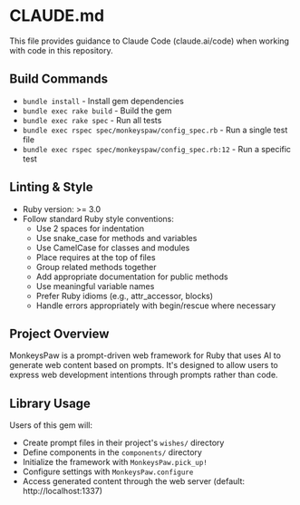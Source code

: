# CLAUDE.md

This file provides guidance to Claude Code (claude.ai/code) when working with code in this repository.

## Build Commands
- `bundle install` - Install gem dependencies
- `bundle exec rake build` - Build the gem
- `bundle exec rake spec` - Run all tests
- `bundle exec rspec spec/monkeyspaw/config_spec.rb` - Run a single test file
- `bundle exec rspec spec/monkeyspaw/config_spec.rb:12` - Run a specific test

## Linting & Style
- Ruby version: >= 3.0
- Follow standard Ruby style conventions:
  - Use 2 spaces for indentation
  - Use snake_case for methods and variables
  - Use CamelCase for classes and modules
  - Place requires at the top of files
  - Group related methods together
  - Add appropriate documentation for public methods
  - Use meaningful variable names
  - Prefer Ruby idioms (e.g., attr_accessor, blocks)
  - Handle errors appropriately with begin/rescue where necessary

## Project Overview
MonkeysPaw is a prompt-driven web framework for Ruby that uses AI to generate web content based on prompts. It's designed to allow users to express web development intentions through prompts rather than code.

## Library Usage
Users of this gem will:
- Create prompt files in their project's `wishes/` directory
- Define components in the `components/` directory
- Initialize the framework with `MonkeysPaw.pick_up!`
- Configure settings with `MonkeysPaw.configure`
- Access generated content through the web server (default: http://localhost:1337)